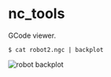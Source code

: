 nc_tools
========

GCode viewer.

```
$ cat robot2.ngc | backplot
```

![robot backplot](https://raw.github.com/mythagel/backplot/master/robot_backplot.png)

